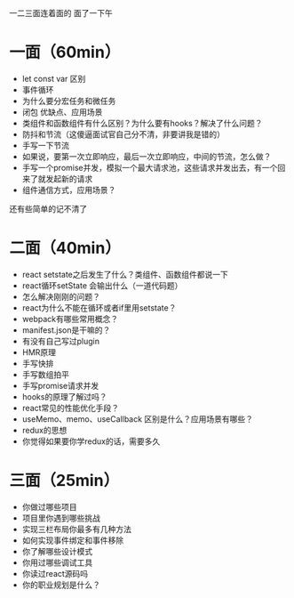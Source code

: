 一二三面连着面的 面了一下午

# 一面（60min）

  - let const var 区别
  - 事件循环
  - 为什么要分宏任务和微任务
  - 闭包 优缺点、应用场景
  - 类组件和函数组件有什么区别？为什么要有hooks？解决了什么问题？
  - 防抖和节流（这傻逼面试官自己分不清，非要讲我是错的）
  - 手写一下节流
  - 如果说，要第一次立即响应，最后一次立即响应，中间的节流，怎么做？
  - 手写一个promise并发，模拟一个最大请求池，这些请求并发出去，有一个回来了就发起新的请求
  - 组件通信方式，应用场景？

  还有些简单的记不清了

# 二面（40min）

  - react setstate之后发生了什么？类组件、函数组件都说一下
  - react循环setState 会输出什么（一道代码题）
  - 怎么解决刚刚的问题？
  - react为什么不能在循环或者if里用setstate？
  - webpack有哪些常用概念？
  - manifest.json是干嘛的？
  - 有没有自己写过plugin
  - HMR原理
  - 手写快排
  - 手写数组拍平
  - 手写promise请求并发
  - hooks的原理了解过吗？
  - react常见的性能优化手段？
  - useMemo、memo、useCallback 区别是什么？应用场景有哪些？
  - redux的思想
  - 你觉得如果要你学redux的话，需要多久

# 三面（25min）

  - 你做过哪些项目
  - 项目里你遇到哪些挑战
  - 实现三栏布局你最多有几种方法
  - 如何实现事件绑定和事件移除
  - 你了解哪些设计模式
  - 你用过哪些调试工具
  - 你读过react源码吗
  - 你的职业规划是什么？
